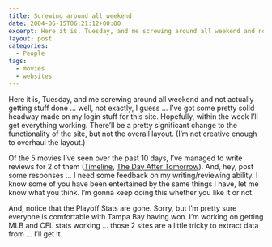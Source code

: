```yaml
---
title: Screwing around all weekend
date: 2004-06-15T06:21:12+00:00
excerpt: Here it is, Tuesday, and me screwing around all weekend and not actually getting stuff done ... well, not exactly, I
layout: post
categories:
  - People
tags:
  - movies
  - websites
---
```

Here it is, Tuesday, and me screwing around all weekend and not actually getting stuff done &#8230; well, not exactly, I guess &#8230; I&#8217;ve got some pretty solid headway made on my login stuff for this site. Hopefully, within the week I&#8217;ll get everything working. There&#8217;ll be a pretty significant change to the functionality of the site, but not the overall layout. (I&#8217;m not creative enough to overhaul the layout.)

Of the 5 movies I&#8217;ve seen over the past 10 days, I&#8217;ve managed to write reviews for 2 of them ([Timeline](/timeline.html "Timeline"), [The Day After Tomorrow](/day-after-tomorrow.html "The Day After Tomorrow")). And, hey, post some responses &#8230; I need some feedback on my writing/reviewing ability. I know some of you have been entertained by the same things I have, let me know what you think. I&#8217;m gonna keep doing this whether you like it or not.

And, notice that the Playoff Stats are gone. Sorry, but I&#8217;m pretty sure everyone is comfortable with Tampa Bay having won. I&#8217;m working on getting MLB and CFL stats working &#8230; those 2 sites are a little tricky to extract data from &#8230; I&#8217;ll get it.